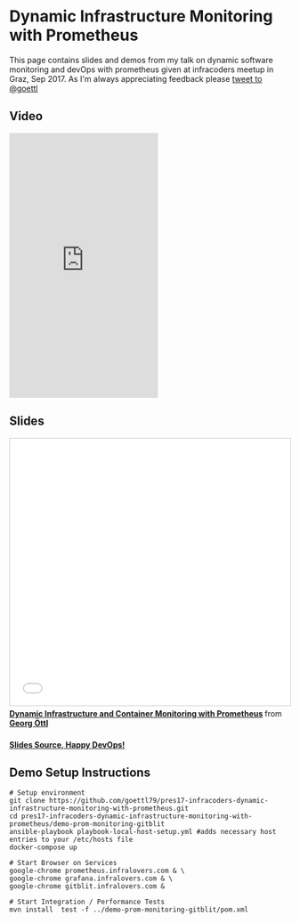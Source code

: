 # Dynamic Infrastructure Monitoring with Prometheus

This page contains slides and demos from my talk on dynamic software 
monitoring and devOps with prometheus given at infracoders meetup in Graz, Sep 2017.
As I'm always appreciating feedback please 
<a href="https://twitter.com/intent/tweet?screen_name=goettl&ref_src=twsrc%5Etfw" class="twitter-mention-button" data-show-count="false">tweet to @goettl</a><script async src="https://platform.twitter.com/widgets.js" charset="utf-8"></script> 

## Video 
<iframe src="https://www.facebook.com/plugins/video.php?href=https%3A%2F%2Fwww.facebook.com%2Finfralovers%2Fvideos%2F1960770547498524%2F&show_text=0&width=267" width="267" height="476" style="border:none;overflow:hidden" scrolling="no" frameborder="0" allowTransparency="true" allowFullScreen="true"></iframe>

## Slides
<iframe src="//www.slideshare.net/slideshow/embed_code/key/BwMVAwFgpCIiCV" width="640" height="480" frameborder="0" marginwidth="0" marginheight="0" scrolling="no" style="border:1px solid #CCC; border-width:1px; margin-bottom:5px; max-width: 100%;" allowfullscreen> </iframe> <div style="margin-bottom:5px"> <strong> <a href="//www.slideshare.net/GeorgOettl/dynamic-infrastructure-and-container-monitoring-with-prometheus" title="Dynamic Infrastructure and Container Monitoring with Prometheus" target="_blank">Dynamic Infrastructure and Container Monitoring with Prometheus</a> </strong> from <strong><a href="https://www.slideshare.net/GeorgOettl" target="_blank">Georg Öttl</a></strong> </div>
<br>
<a href="./prometheus-slides.md.html" target="_blank" type="text/html"><b>Slides Source, Happy DevOps!</b></a> 



## Demo Setup Instructions

```
# Setup environment 
git clone https://github.com/goettl79/pres17-infracoders-dynamic-infrastructure-monitoring-with-prometheus.git
cd pres17-infracoders-dynamic-infrastructure-monitoring-with-prometheus/demo-prom-monitoring-gitblit
ansible-playbook playbook-local-host-setup.yml #adds necessary host entries to your /etc/hosts file
docker-compose up

# Start Browser on Services
google-chrome prometheus.infralovers.com & \
google-chrome grafana.infralovers.com & \
google-chrome gitblit.infralovers.com & 

# Start Integration / Performance Tests 
mvn install  test -f ../demo-prom-monitoring-gitblit/pom.xml
```
   

